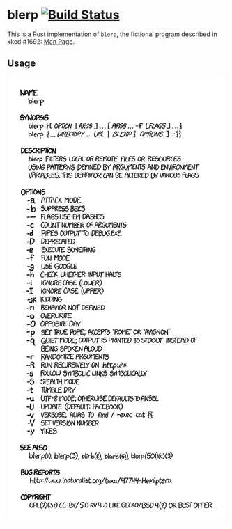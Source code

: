 # blerp [![Build Status](https://travis-ci.org/iKevinY/blerp.svg?branch=master)](https://travis-ci.org/iKevinY/blerp)

This is a Rust implementation of `blerp`, the fictional program described in xkcd #1692: [Man Page](http://xkcd.com/1692/).

## Usage

[![Man Page](/man/blerp.png?raw=true)](http://xkcd.com/1692/)
